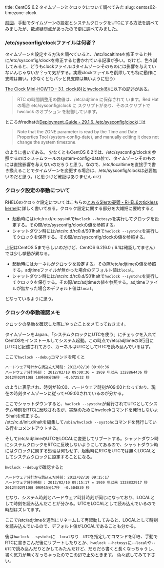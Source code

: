 title: CentOS 6.2 タイムゾーンとクロックについて調べてみた
slug: centos62-timezone-clock

[前回](/blog/2012/01/31/centos62-manual-setup/)、手動でタイムゾーンの設定とシステムクロックをUTCにする方法を調べてみましたが、数点疑問点があったので更に調べてみました。

### /etc/sysconfig/clockファイルは何者？
タイムゾーンを設定する方法を調べていると、/etc/localtimeを修正すると共に/etc/sysconfig/clockを修正すると書かれている記事が多い。だけど、色々試してみると、どうもclockファイルはタイムゾーンそのものには影響を与えていないんじゃないか？って気がする。実際clockファイルを削除しても特に動作に支障は無い。(少なくともパッと見支障は無いように思う)

[The Clock Mini-HOWTO - 3.1. clock(8)とhwclock(8)](http://linuxjf.sourceforge.jp/JFdocs/Clock/software.html#AEN158)に以下の記述がある。

> RTC の時間調整用の数値は、/etc/adjtime に保存されて います。Red Hat の場合 etc/sysconfig/clock に スクリプトがあり、そのスクリプトで hwclock のオプション を制御しています。

ところがredhatの[Deployment_Guide - 29.1.6. /etc/sysconfig/clock](http://docs.redhat.com/docs/en-US/Red_Hat_Enterprise_Linux/5/html/Deployment_Guide/ch-sysconfig.html#s2-sysconfig-clock)には

> Note that the ZONE parameter is read by the Time and Date Properties Tool (system-config-date), and manually editing it does not change the system timezone.

のように書いてある。 少なくともCentOS 6.2では、/etc/sysconfig/clockを参照するのはシステムツールのsystem-config-data位で、タイムゾーンそのものには直接影響を与えないのだろうと思う。なので、/etc/localtimeを直接手で書き換えることでタイムゾーンを変更する場合は、/etc/sysconfig/clockは必要無いのだと思う。(と思うけど確証はありません orz)

### クロック設定の挙動について

RHEL6のクロック設定についてはこちらの[とあるSIerの憂鬱 - RHEL6のtickless kernel](http://d.hatena.ne.jp/incarose86/20110802/1312311712)に詳しく書いてある。クロック設定に関する部分を大雑把に要約すると

* 起動時には/etc/rc.d/rc.sysinitで`hwclock --hctosys`を実行してクロックを設定する。その際/etc/sysconfig/clockの値を参照する。
* シャットダウン時には/etc/rc.d/rc0.d/S01haltで`hwclock --systohc`を実行してクロックを保存する。その際/etc/sysconfig/clockの値を参照する。

上記はCentOS 5までらしいのだけど、CentOS 6.2(6.0 / 6.1は確認してません)では少し挙動が異なる。

* 起動時にはカーネルがクロックを設定する。その際/etc/adjtimeの値を参照する。adjtimeファイルが無かった場合のデフォルト値は`local`。
* シャットダウン時には/etc/rc.d/rc0.d/S01haltで`hwclock --systohc`を実行してクロックを保存する。その際/etc/adjtimeの値を参照する。adjtimeファイルが無かった場合のデフォルト値は`local`。

となっているように思う。

### クロックの挙動確認メモ

クロックの挙動を確認した際にやったことをメモっておきます。

タイムゾーンをJapan、「システムクロックにUTCを使う」にチェックを入れてCentOSをインストールしてシステム起動。この時点で/etc/adjtimeの3行目に[UTC]と記述されており、カーネルはUTCとしてRTCを読み込んでいるはず。

ここで`hwclock --debug`コマンドを叩くと

    ハードウェア時計から読込んだ時刻: 2012/02/10 09:00:36
    ハードウェア時計時刻 : 2012/02/10 09:00:36 = 1969 年以来 1328864436 秒
    2012年02月10日 18時00分36秒  -0.672532 秒

のように表示され、時刻が18:00、ハードウェア時刻が09:00となっており、現在の時刻タイムゾーンに従って+09:00されているのが分かる。

ここでシャットダウンすると、`hwclock --systohc`が発行されてUTCとしてシステム時刻をRTCに反映されるが、実験のためにhwclockコマンドを発行しないようhaltを修正する。<br />
/etc/rc.d/init.d/haltを編集して`/sbin/hwclock --systohc`コマンドを発行している行をコメントアウトする。

そして/etc/adjtimeのUTCをLOCALに変更してリブートする。シャットダウン時にシステムクロックをRTCに反映しないようにしてあるので、シャットダウン時にはクロックに関する処理は何もせず、起動時にRTCをUTCでは無くLOCALとしてシステムクロックに設定することになる。

`hwclock --debug`で確認すると

    ハードウェア時計から読込んだ時刻: 2012/02/10 09:15:17
    ハードウェア時計時刻 : 2012/02/10 09:15:17 = 1969 年以来 1328832917 秒
    2012年02月10日 09時15分17秒  -0.504839 秒

となり、システム時刻とハードウェア時計時刻が同じになっており、LOCALとして時刻を読み込んだことが分かる。UTCをLOCALとして読み込んでいるので時刻はズレてます。

ここで/etc/adjtimeを適当にリネームして再起動してみると、LOCALとして時刻を読み込んでいるので、デフォルト値がLOCALであることも分かる。

後は`hwclock --systohc`に`--local`なり`--UTC`を指定してコマンドを叩き、手動でRTCに書きこんだ後にリブートしたりとか、`hwclock --hctosys`に`--local`や`--UTC`で読み込んだりとかしてみたんだけど、だらだら書くと長くなっちゃうし、書く気力が無くなっちゃったのでこの辺で止めときます。 色々試してみて下さい。
